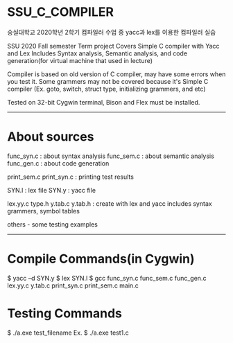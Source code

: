 # SSU_C_COMPILER
숭실대학교 2020학년 2학기 컴파일러 수업 중 yacc과 lex를 이용한 컴파일러 실습

SSU 2020 Fall semester Term project
Covers Simple C compiler with Yacc and Lex
Includes Syntax analysis, Semantic analysis, and code generation(for virtual machine that used in lecture)

Compiler is based on old version of C compiler, may have some errors when you test it.
Some grammers may not be covered because it's Simple C compiler (Ex. goto, switch, struct type, initializing grammers, and etc)

Tested on 32-bit Cygwin terminal, Bison and Flex must be installed.

---------------------------------------------------------------------------------------------------------------------------------
# About sources

func_syn.c : about syntax analysis
func_sem.c : about semantic analysis
func_gen.c : about code generation

print_sem.c
print_syn.c : printing test results

SYN.l : lex file
SYN.y : yacc file

lex.yy.c
type.h
y.tab.c
y.tab.h : create with lex and yacc includes syntax grammers, symbol tables

others - some testing examples

---------------------------------------------------------------------------------------------------------------------------------
# Compile Commands(in Cygwin)

$ yacc –d SYN.y
$ lex SYN.l
$ gcc func_syn.c func_sem.c func_gen.c lex.yy.c y.tab.c print_syn.c print_sem.c main.c

# Testing Commands

$ ./a.exe test_filename
Ex. $ ./a.exe test1.c
